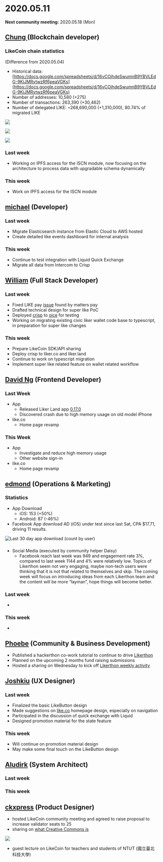 # 2020.05.11

**Next community meeting:** 2020.05.18 \(Mon\)

## [Chung ](https://like.co/chungwu)\(Blockchain developer\)

### LikeCoin chain statistics

\(Difference from 2020.05.04\)

* Historical data: [https://docs.google.com/spreadsheets/d/16vCOjhdeSwumnB9YBVLEdG-9KjJMRytwzRf6peaVGKs](https://docs.google.com/spreadsheets/d/16vCOjhdeSwumnB9YBVLEdG-9KjJMRytwzRf6peaVGKs)
* Number of addresses: 10,580 \(+275\)
* Number of transactions: 263,390 \(+30,462\)
* Number of delegated LIKE: ~268,690,000 \(+1,310,000\), 80.74% of migrated LIKE

![](../.gitbook/assets/image%20%2821%29.png)

![](../.gitbook/assets/image%20%2827%29.png)

![](../.gitbook/assets/image%20%2811%29.png)

### Last week

* Working on IPFS access for the ISCN module, now focusing on the architecture to process data with upgradable schema dynamically

### This week

* Work on IPFS access for the ISCN module

## [michael](httsp://like.co/michaelcheung) \(Developer\)

### Last week

* Migrate Elasticsearch instance from Elastic Cloud to AWS hosted
* Create detailed like events dashboard for internal analysis

### This week

* Continue to test integration with Liquid Quick Exchange
* Migrate all data from Intercom to Crisp

## [William](https://like.co/williamchong007) \(Full Stack Developer\)

### Last week

* Fixed LIKE pay [issue](https://github.com/likecoin/like-co/pull/1419) found by matters pay
* Drafted technical design for super like PoC
* Deployed [crisp](https://github.com/likecoin/oice-web/pull/155) to [oice](https://github.com/likecoin/oice-server/pull/99) for testing
* Working on migrating existing civic liker wallet code base to typescript, in preparation for super like changes

### This week

* Prepare LikeCoin SDK/API sharing
* Deploy crisp to liker.co and liker.land
* Continue to work on typescript migration
* Implement super like related feature on wallet related workflow

## [David Ng](https://github.com/nwingt) \(Frontend Developer\)

### Last Week

* App
  * Released Liker Land app [0.17.0](https://github.com/likecoin/likecoin-app/releases/tag/v0.17.0-189)
  * Discovered crash due to high memory usage on old model iPhone
* like.co
  * Home page revamp

### This Week

* App
  * Investigate and reduce high memory usage
  * Other website sign-in
* like.co
  * Home page revamp

## [**edmond**](https://like.co/edmondyu) **\(Operations & Marketing\)**

### **Statistics**

* App Download
  * iOS: 153 \(+50%\)
  * Android: 87 \(-46%\)
* Facebook App download AD \(iOS\) under test since last Sat, CPA $17.71, driving 11 results.

![Last 30 day app download \(count by user\)](../.gitbook/assets/image%20%2810%29.png)

### 

* Social Media \(executed by community helper Daisy\)
  * Facebook reach last week was 949 and engagement rate 3%, compared to last week 1144 and 4% were relatively low. Topics of Likerthon seem not very engaging, maybe non-tech users were thinking that it  is not that related to themselves and skip. The coming week will focus on introducing ideas from each Likerthon team and the content will be more “layman”, hope things will become better.

### Last week

* 
### This week

* 


## [Phoebe](https://like.co/phoebe_fb) \(Community & Business Development\) <a id="fbf6"></a>

* Published a hackerthon co-work tutorial to continue to drive [Likerthon](https://matters.news/@likecoin/%E8%AE%9A%E5%AE%A2%E6%9D%BE-likerthon-%E7%9A%84%E5%8D%94%E4%BD%9C%E6%89%8B%E5%86%8A-bafyreiedknqjuq3mzxzjw6hadgnxzz6yrqbut4uivrocerem5s6vgzkgbm)
* Planned on the upcoming 2 months fund raising submissions 
* Hosted a sharing on Wednesday to kick off [Likerthon weekly activity](https://www.youtube.com/watch?v=bfg96upeDt8)

## [Joshkiu](https://like.co/joshkiu) \(UX Designer\)

### Last week

* Finalized the basic LikeButton design
* Made suggestions on [like.co](http://like.co/) homepage design, especially on navigation
* Participated in the discussion of quick exchange with Liquid
* Designed promotion material for the state feature

### This week

* Will continue on promotion material design
* May make some final touch on the LikeButton design

## [Aludirk](https://like.co/aludirk) \(System Architect\) <a id="fbf6"></a>

### Last week

### This week

## [ckxpress](https://like.co/ckxpress) \(Product Designer\) <a id="fbf6"></a>

* hosted LikeCoin community meeting and agreed to raise proposal to increase validator seats to 25
* sharing on [what Creative Commons is](https://docs.google.com/presentation/d/1FeDZ4qtBF5B4GfO2_1zPPGoo4VTjz_UVZbQA4qzqRus/edit#slide=id.p)

![](../.gitbook/assets/screenshot-2020-05-25-at-09.23.19.png)

* guest lecture on LikeCoin for teachers and students of NTUT \(國立臺北科技大學\)

